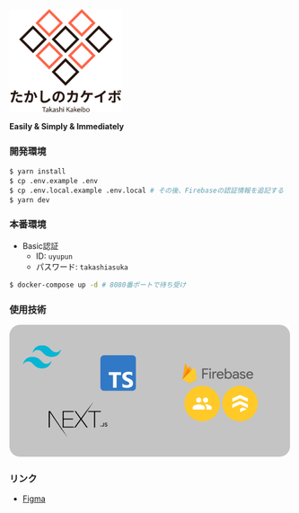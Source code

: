 <img src="logo.png" width="200px">

**Easily & Simply & Immediately**

### 開発環境

```bash
$ yarn install
$ cp .env.example .env
$ cp .env.local.example .env.local # その後、Firebaseの認証情報を追記する
$ yarn dev
```

### 本番環境

- Basic認証
  - ID: `uyupun`
  - パスワード: `takashiasuka`

```bash
$ docker-compose up -d # 8080番ポートで待ち受け
```

### 使用技術

<img src="tech.png" width="500px">

### リンク

- [Figma](https://www.figma.com/file/kOALoH5sNvMtIAhQvHTTyb/takakeibo)
